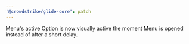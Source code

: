 ```yaml
---
'@crowdstrike/glide-core': patch
---
```


Menu's active Option is now visually active the moment Menu is opened instead of after a short delay.
